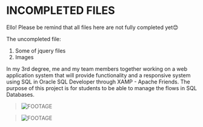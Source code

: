 # INCOMPLETED FILES

Ello!  Please be remind that all files here are not fully completed yet😊

The uncompleted file:
1) Some of jquery files
2) Images

In my 3rd degree, me and my team members together working on a web application system that will provide functionality and a responsive system using SQL in Oracle SQL Developer through XAMP  - Apache Friends. The purpose of this project is for students to be able to manage the flows in SQL Databases.

>![FOOTAGE](https://raw.githubusercontent.com/codeEllo/OnlineShoppingSystem/main/Screenshot%202021-10-25%20000657.png)<br>

>![FOOTAGE](https://raw.githubusercontent.com/codeEllo/OnlineShoppingSystem/main/Screenshot%202021-10-25%20000306.png)<br>
<!---
ellya16/ellya16 is a ✨ special ✨ repository because its `README.md` (this file) appears on your GitHub profile.
You can click the Preview link to take a look at your changes.
--->
